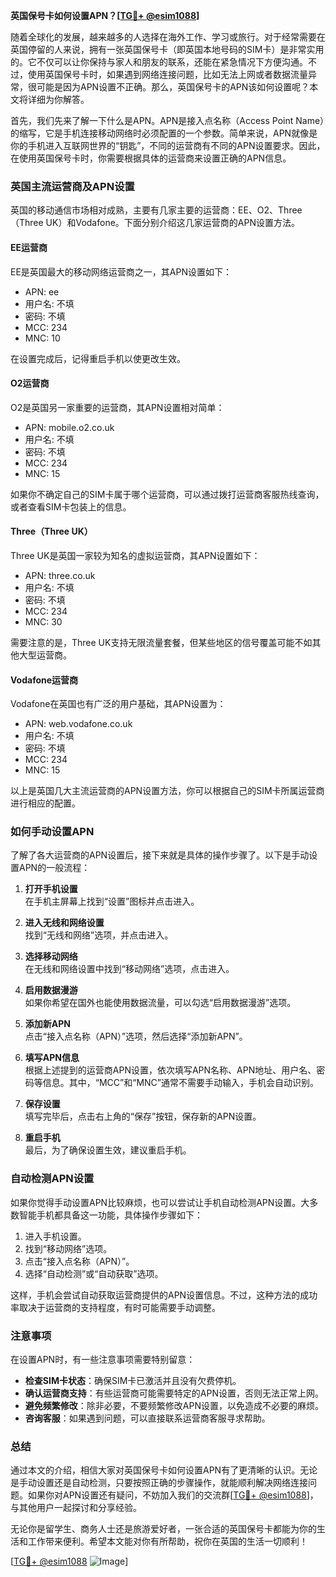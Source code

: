 **英国保号卡如何设置APN？[[TG💪+ @esim1088](https://t.me/s/esim1088)]**

随着全球化的发展，越来越多的人选择在海外工作、学习或旅行。对于经常需要在英国停留的人来说，拥有一张英国保号卡（即英国本地号码的SIM卡）是非常实用的。它不仅可以让你保持与家人和朋友的联系，还能在紧急情况下方便沟通。不过，使用英国保号卡时，如果遇到网络连接问题，比如无法上网或者数据流量异常，很可能是因为APN设置不正确。那么，英国保号卡的APN该如何设置呢？本文将详细为你解答。

首先，我们先来了解一下什么是APN。APN是接入点名称（Access Point Name）的缩写，它是手机连接移动网络时必须配置的一个参数。简单来说，APN就像是你的手机进入互联网世界的“钥匙”，不同的运营商有不同的APN设置要求。因此，在使用英国保号卡时，你需要根据具体的运营商来设置正确的APN信息。

### 英国主流运营商及APN设置

英国的移动通信市场相对成熟，主要有几家主要的运营商：EE、O2、Three（Three UK）和Vodafone。下面分别介绍这几家运营商的APN设置方法。

#### EE运营商

EE是英国最大的移动网络运营商之一，其APN设置如下：

- APN: ee
- 用户名: 不填
- 密码: 不填
- MCC: 234
- MNC: 10

在设置完成后，记得重启手机以使更改生效。

#### O2运营商

O2是英国另一家重要的运营商，其APN设置相对简单：

- APN: mobile.o2.co.uk
- 用户名: 不填
- 密码: 不填
- MCC: 234
- MNC: 15

如果你不确定自己的SIM卡属于哪个运营商，可以通过拨打运营商客服热线查询，或者查看SIM卡包装上的信息。

#### Three（Three UK）

Three UK是英国一家较为知名的虚拟运营商，其APN设置如下：

- APN: three.co.uk
- 用户名: 不填
- 密码: 不填
- MCC: 234
- MNC: 30

需要注意的是，Three UK支持无限流量套餐，但某些地区的信号覆盖可能不如其他大型运营商。

#### Vodafone运营商

Vodafone在英国也有广泛的用户基础，其APN设置为：

- APN: web.vodafone.co.uk
- 用户名: 不填
- 密码: 不填
- MCC: 234
- MNC: 15

以上是英国几大主流运营商的APN设置方法，你可以根据自己的SIM卡所属运营商进行相应的配置。

### 如何手动设置APN

了解了各大运营商的APN设置后，接下来就是具体的操作步骤了。以下是手动设置APN的一般流程：

1. **打开手机设置**  
   在手机主屏幕上找到“设置”图标并点击进入。

2. **进入无线和网络设置**  
   找到“无线和网络”选项，并点击进入。

3. **选择移动网络**  
   在无线和网络设置中找到“移动网络”选项，点击进入。

4. **启用数据漫游**  
   如果你希望在国外也能使用数据流量，可以勾选“启用数据漫游”选项。

5. **添加新APN**  
   点击“接入点名称（APN）”选项，然后选择“添加新APN”。

6. **填写APN信息**  
   根据上述提到的运营商APN设置，依次填写APN名称、APN地址、用户名、密码等信息。其中，“MCC”和“MNC”通常不需要手动输入，手机会自动识别。

7. **保存设置**  
   填写完毕后，点击右上角的“保存”按钮，保存新的APN设置。

8. **重启手机**  
   最后，为了确保设置生效，建议重启手机。

### 自动检测APN设置

如果你觉得手动设置APN比较麻烦，也可以尝试让手机自动检测APN设置。大多数智能手机都具备这一功能，具体操作步骤如下：

1. 进入手机设置。
2. 找到“移动网络”选项。
3. 点击“接入点名称（APN）”。
4. 选择“自动检测”或“自动获取”选项。

这样，手机会尝试自动获取运营商提供的APN设置信息。不过，这种方法的成功率取决于运营商的支持程度，有时可能需要手动调整。

### 注意事项

在设置APN时，有一些注意事项需要特别留意：

- **检查SIM卡状态**：确保SIM卡已激活并且没有欠费停机。
- **确认运营商支持**：有些运营商可能需要特定的APN设置，否则无法正常上网。
- **避免频繁修改**：除非必要，不要频繁修改APN设置，以免造成不必要的麻烦。
- **咨询客服**：如果遇到问题，可以直接联系运营商客服寻求帮助。

### 总结

通过本文的介绍，相信大家对英国保号卡如何设置APN有了更清晰的认识。无论是手动设置还是自动检测，只要按照正确的步骤操作，就能顺利解决网络连接问题。如果你对APN设置还有疑问，不妨加入我们的交流群[[TG💪+ @esim1088](https://t.me/s/esim1088)]，与其他用户一起探讨和分享经验。

无论你是留学生、商务人士还是旅游爱好者，一张合适的英国保号卡都能为你的生活和工作带来便利。希望本文能对你有所帮助，祝你在英国的生活一切顺利！

[[TG💪+ @esim1088](https://t.me/s/esim1088) ![Image](https://i.postimg.cc/4NQfJmqS/Snipaste-2025-05-13-00-14-12.png)]